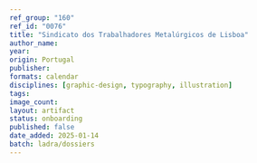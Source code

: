 ```yaml
---
ref_group: "160"
ref_id: "0076"
title: "Sindicato dos Trabalhadores Metalúrgicos de Lisboa"
author_name:
year:
origin: Portugal
publisher:
formats: calendar
disciplines: [graphic-design, typography, illustration]
tags:
image_count:
layout: artifact
status: onboarding
published: false
date_added: 2025-01-14
batch: ladra/dossiers
---
```

